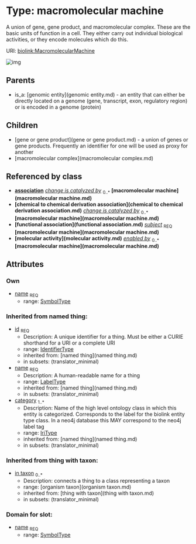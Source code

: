 
# Type: macromolecular machine


A union of gene, gene product, and macromolecular complex. These are the basic units of function in a cell. They either carry out individual biological activities, or they encode molecules which do this.

URI: [biolink:MacromolecularMachine](https://w3id.org/biolink/vocab/MacromolecularMachine)


![img](http://yuml.me/diagram/nofunky;dir:TB/class/\[OrganismTaxon]<in%20taxon(i)%200..*-%20\[MacromolecularMachine|name:symbol_type;id(i):identifier_type;category(i):iri_type%20%2B],%20\[ChemicalToChemicalDerivationAssociation]-%20change%20is%20catalyzed%20by%200..*>\[MacromolecularMachine],%20\[FunctionalAssociation]-%20subject%201..1>\[MacromolecularMachine],%20\[MolecularActivity]-%20enabled%20by%200..*>\[MacromolecularMachine],%20\[MacromolecularMachine]^-\[MacromolecularComplex],%20\[MacromolecularMachine]^-\[GeneOrGeneProduct],%20\[GenomicEntity]^-\[MacromolecularMachine])

## Parents

 *  is_a: [genomic entity](genomic entity.md) - an entity that can either be directly located on a genome (gene, transcript, exon, regulatory region) or is encoded in a genome (protein)

## Children

 * [gene or gene product](gene or gene product.md) - a union of genes or gene products. Frequently an identifier for one will be used as proxy for another
 * [macromolecular complex](macromolecular complex.md)

## Referenced by class

 *  **[association](association.md)** *[change is catalyzed by](change_is_catalyzed_by.md)*  <sub>0..*</sub>  **[macromolecular machine](macromolecular machine.md)**
 *  **[chemical to chemical derivation association](chemical to chemical derivation association.md)** *[change is catalyzed by](chemical_to_chemical_derivation_association_change_is_catalyzed_by.md)*  <sub>0..*</sub>  **[macromolecular machine](macromolecular machine.md)**
 *  **[functional association](functional association.md)** *[subject](functional_association_subject.md)*  <sub>REQ</sub>  **[macromolecular machine](macromolecular machine.md)**
 *  **[molecular activity](molecular activity.md)** *[enabled by](molecular_activity_enabled_by.md)*  <sub>0..*</sub>  **[macromolecular machine](macromolecular machine.md)**

## Attributes


### Own

 * [name](macromolecular_machine_name.md)  <sub>REQ</sub>
    * range: [SymbolType](type/SymbolType.md)

### Inherited from named thing:

 * [id](id.md)  <sub>REQ</sub>
    * Description: A unique identifier for a thing. Must be either a CURIE shorthand for a URI or a complete URI
    * range: [IdentifierType](type/IdentifierType.md)
    * inherited from: [named thing](named thing.md)
    * in subsets: (translator_minimal)
 * [name](name.md)  <sub>REQ</sub>
    * Description: A human-readable name for a thing
    * range: [LabelType](type/LabelType.md)
    * inherited from: [named thing](named thing.md)
    * in subsets: (translator_minimal)
 * [category](category.md)  <sub>1..*</sub>
    * Description: Name of the high level ontology class in which this entity is categorized. Corresponds to the label for the biolink entity type class. In a neo4j database this MAY correspond to the neo4j label tag
    * range: [IriType](type/IriType.md)
    * inherited from: [named thing](named thing.md)
    * in subsets: (translator_minimal)

### Inherited from thing with taxon:

 * [in taxon](in_taxon.md)  <sub>0..*</sub>
    * Description: connects a thing to a class representing a taxon
    * range: [organism taxon](organism taxon.md)
    * inherited from: [thing with taxon](thing with taxon.md)
    * in subsets: (translator_minimal)

### Domain for slot:

 * [name](macromolecular_machine_name.md)  <sub>REQ</sub>
    * range: [SymbolType](type/SymbolType.md)
